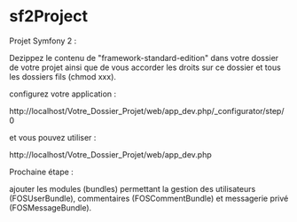 sf2Project
==========

Projet Symfony 2 :

Dezippez le contenu de "framework-standard-edition" dans votre dossier de votre projet ainsi que de vous accorder les droits sur ce dossier et tous les dossiers fils (chmod xxx).

configurez votre application :

http://localhost/Votre_Dossier_Projet/web/app_dev.php/_configurator/step/0


et vous pouvez utiliser :

http://localhost/Votre_Dossier_Projet/web/app_dev.php

Prochaine étape :

ajouter les modules (bundles) permettant la gestion des utilisateurs (FOSUserBundle), commentaires (FOSCommentBundle) et messagerie privé (FOSMessageBundle).
